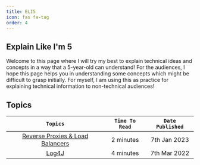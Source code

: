```yaml
---
title: ELI5
icon: fas fa-tag
order: 4
---
```



## Explain Like I'm 5
Welcome to this page where I will try my best to explain technical ideas and concepts in a way that a 5-year-old can understand! For the audiences, I hope this page helps you in understanding some concepts which might be difficult to grasp initially. For myself, I am using this as practice for explaining technical information to non-technical audiences!

## Topics

|`Topics`| `Time To Read` | `Date Published` | 
|:----------:|:----------: | :------------: |
|[Reverse Proxies & Load Balancers](/ELI5/RPLB/)| 2 minutes | 7th Jan 2023
|[Log4J](/ELI5/log4j/)| 4 minutes | 7th Mar 2022
